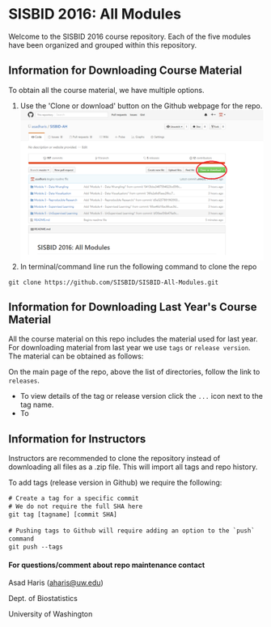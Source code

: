 # SISBID 2016: All Modules

Welcome to the SISBID 2016 course repository. Each of the five modules have been organized and grouped within this repository. 

## Information for Downloading Course Material
To obtain all the course material, we have multiple options.

1. Use the 'Clone or download' button on the Github webpage for the repo.
![alt text](clone.png "Cloning a Repo, Downloading Material")
2. In terminal/command line run the following command to clone the repo
```shell
git clone https://github.com/SISBID/SISBID-All-Modules.git
```

## Information for Downloading Last Year's Course Material
All the course material on this repo includes the material used for last year. For downloading material from last year we use `tags` or `release version`. The material can be obtained as follows:

On the main page of the repo, above the list of directories, follow the link to `releases`.

* To view details of the tag or release version click the `...` icon next to the tag name.
* To


## Information for Instructors 
Instructors are recommended to clone the repository instead of downloading all files as a .zip file. This will import all tags and repo history.

To add tags (release version in Github) we require the following: 
```shell
# Create a tag for a specific commit
# We do not require the full SHA here
git tag [tagname] [commit SHA]

# Pushing tags to Github will require adding an option to the `push` command
git push --tags
```

#### For questions/comment about repo maintenance contact
Asad Haris (aharis@uw.edu)

Dept. of Biostatistics

University of Washington



